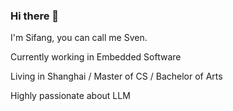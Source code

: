 ### Hi there 👋

I'm Sifang, you can call me Sven.

Currently working in Embedded Software

Living in Shanghai / Master of CS / Bachelor of Arts

Highly passionate about LLM
